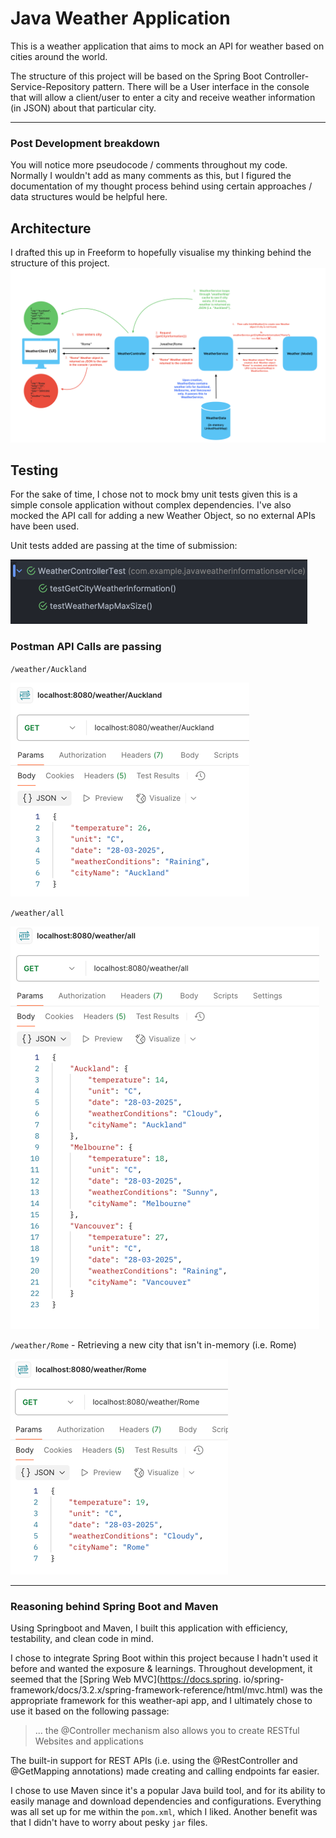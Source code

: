 # Java Weather Application

This is a weather application that aims to mock an API for weather based on cities around the world. 

The structure of this project will be based on the Spring Boot Controller-Service-Repository pattern. There will be 
a User interface in the console that will allow a client/user to enter a city and receive weather information (in JSON) about that particular city. 



<hr>


### Post Development breakdown
You will notice more pseudocode / comments throughout my code. Normally I wouldn't add as many comments as this, but 
I figured the documentation of my thought process behind using certain approaches / data structures would be helpful 
here.

## Architecture
I drafted this up in Freeform to hopefully visualise my thinking behind the structure of this project.
![img.png](img.png)

## Testing
For the sake of time, I chose not to mock bmy unit tests given this is a simple console application without complex 
dependencies. I've also mocked the API call for adding a new Weather Object, so no external APIs have been used. 

Unit tests added are passing at the time of submission:

![img_1.png](img_1.png)


### Postman API Calls are passing
`/weather/Auckland`

![img_3.png](img_3.png)


`/weather/all`

![img_2.png](img_2.png)

`/weather/Rome` - Retrieving a new city that isn't in-memory (i.e. Rome)

![img_4.png](img_4.png)

<hr>

### Reasoning behind Spring Boot and Maven
Using Springboot and Maven, I built this application with efficiency, testability, and clean code in mind.

I chose to integrate Spring Boot within this project because I hadn't used it before and wanted the
exposure & learnings. Throughout development, it seemed that the [Spring Web MVC](https://docs.spring.
io/spring-framework/docs/3.2.x/spring-framework-reference/html/mvc.html) was the appropriate
framework for this
weather-api app, and I ultimately chose to use it based on the following passage:

>  ... the @Controller mechanism also allows you to create RESTful Websites and applications

The built-in support for REST APIs (i.e. using the @RestController and @GetMapping annotations) made creating and 
calling endpoints far easier.

I chose to use Maven since it's a popular Java build tool, and for its ability to easily manage and download
dependencies and configurations. Everything was all set up for me within the
`pom.xml`, which I liked. Another benefit was that I didn't have to worry about pesky `jar` files.